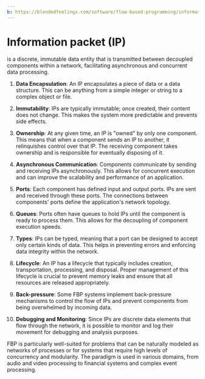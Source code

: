 ```yaml
---
b: https://blendedfeelings.com/software/flow-based-programming/information-packet.md
---
```


# Information packet (IP) 
is a discrete, immutable data entity that is transmitted between decoupled components within a network, facilitating asynchronous and concurrent data processing.

1. **Data Encapsulation**: An IP encapsulates a piece of data or a data structure. This can be anything from a simple integer or string to a complex object or file.

2. **Immutability**: IPs are typically immutable; once created, their content does not change. This makes the system more predictable and prevents side effects.

3. **Ownership**: At any given time, an IP is "owned" by only one component. This means that when a component sends an IP to another, it relinquishes control over that IP. The receiving component takes ownership and is responsible for eventually disposing of it.

4. **Asynchronous Communication**: Components communicate by sending and receiving IPs asynchronously. This allows for concurrent execution and can improve the scalability and performance of an application.

5. **Ports**: Each component has defined input and output ports. IPs are sent and received through these ports. The connections between components' ports define the application's network topology.

6. **Queues**: Ports often have queues to hold IPs until the component is ready to process them. This allows for the decoupling of component execution speeds.

7. **Types**: IPs can be typed, meaning that a port can be designed to accept only certain kinds of data. This helps in preventing errors and enforcing data integrity within the network.

8. **Lifecycle**: An IP has a lifecycle that typically includes creation, transportation, processing, and disposal. Proper management of this lifecycle is crucial to prevent memory leaks and ensure that all resources are released appropriately.

9. **Back-pressure**: Some FBP systems implement back-pressure mechanisms to control the flow of IPs and prevent components from being overwhelmed by incoming data.

10. **Debugging and Monitoring**: Since IPs are discrete data elements that flow through the network, it is possible to monitor and log their movement for debugging and analysis purposes.

FBP is particularly well-suited for problems that can be naturally modeled as networks of processes or for systems that require high levels of concurrency and modularity. The paradigm is used in various domains, from audio and video processing to financial systems and complex event processing.